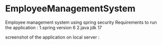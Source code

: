 # EmployeeManagementSystem
Employee management system using spring security
Requirements to run the application : 
1.spring version 6
2.java jdk 17

screenshot of the application on local server :
